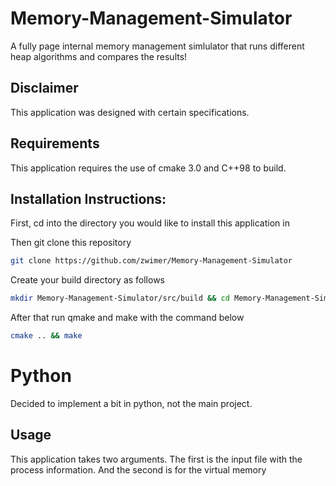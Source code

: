 # Memory-Management-Simulator

A fully page internal memory management simlulator that runs different heap algorithms and compares the results!

## Disclaimer

This application was designed with certain specifications.

## Requirements

This application requires the use of cmake 3.0 and C++98 to build.

## Installation Instructions:

First, cd into the directory you would like to install this application in

Then git clone this repository
```bash
git clone https://github.com/zwimer/Memory-Management-Simulator
```

Create your build directory as follows
```bash
mkdir Memory-Management-Simulator/src/build && cd Memory-Management-Simulator/src/build/
```

After that run qmake and make with the command below
```bash
cmake .. && make
```

# Python

Decided to implement a bit in python, not the main project.

## Usage
This application takes two arguments. The first is the input file with the process information. And the second is for the virtual memory
